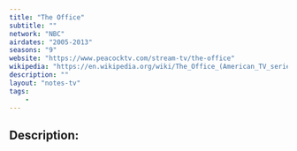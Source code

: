 ```yaml
---
title: "The Office"
subtitle: ""
network: "NBC"
airdates: "2005-2013"
seasons: "9"
website: "https://www.peacocktv.com/stream-tv/the-office"
wikipedia: "https://en.wikipedia.org/wiki/The_Office_(American_TV_series)"
description: ""
layout: "notes-tv"
tags:
    - 
---
```

## Description: 

